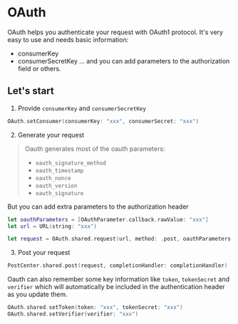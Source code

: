 # OAuth

OAuth helps you authenticate your request with OAuth1 protocol.
It's very easy to use and needs basic information:
- consumerKey
- consumerSecretKey
...
and you can add parameters to the authorization field or others.

## Let's start

1) Provide `consumerKey` and `consumerSecretKey`

```swift
OAuth.setConsumer(consumerKey: "xxx", consumerSecret: "xxx")
```

2) Generate your request
> Oauth generates most of the oauth parameters:
> - `oauth_signature_method`
> - `oauth_timestamp`
> - `oauth_nonce`
> - `oauth_version`
> - `oauth_signature`

But you can add extra parameters to the authorization header

```swift
let oauthParameters = [OAuthParameter.callback.rawValue: "xxx"]
let url = URL(string: "xxx")

let request = OAuth.shared.request(url, method: .post, oauthParameters: oauthParameters, parameters: nil)
```

3)  Post your request

```swift
PostCenter.shared.post(request, completionHandler: completionHandler)
```

Oauth can also remember some key information like `token`, `tokenSecret` and `verifier` which will automatically be included in the authentication header as you update them.

```swift
OAuth.shared.setToken(token: "xxx", tokenSecret: "xxx")
OAuth.shared.setVerifier(verifier: "xxx")
```


